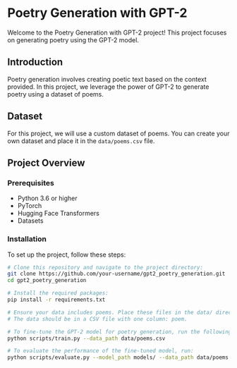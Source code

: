 
# Poetry Generation with GPT-2

Welcome to the Poetry Generation with GPT-2 project! This project focuses on generating poetry using the GPT-2 model.

## Introduction

Poetry generation involves creating poetic text based on the context provided. In this project, we leverage the power of GPT-2 to generate poetry using a dataset of poems.

## Dataset

For this project, we will use a custom dataset of poems. You can create your own dataset and place it in the `data/poems.csv` file.

## Project Overview

### Prerequisites

- Python 3.6 or higher
- PyTorch
- Hugging Face Transformers
- Datasets

### Installation

To set up the project, follow these steps:

```bash
# Clone this repository and navigate to the project directory:
git clone https://github.com/your-username/gpt2_poetry_generation.git
cd gpt2_poetry_generation

# Install the required packages:
pip install -r requirements.txt

# Ensure your data includes poems. Place these files in the data/ directory.
# The data should be in a CSV file with one column: poem.

# To fine-tune the GPT-2 model for poetry generation, run the following command:
python scripts/train.py --data_path data/poems.csv

# To evaluate the performance of the fine-tuned model, run:
python scripts/evaluate.py --model_path models/ --data_path data/poems.csv
